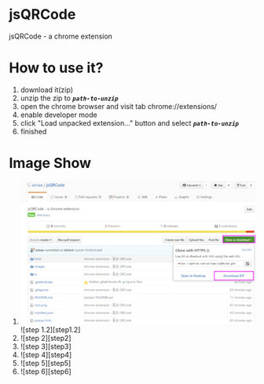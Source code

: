 # jsQRCode
jsQRCode - a chrome extension

# How to use it?
1. download it(zip) 
2. unzip the zip to ***`path-to-unzip`***
3. open the chrome browser and visit tab chrome://extensions/
4. enable developer mode
5. click "Load unpacked extension…" button and select ***`path-to-unzip`***
6. finished

# Image Show
1. ![step 1.1][step1.1] <br>
   ![step 1.2][step1.2]
2. ![step 2][step2]
3. ![step 3][step3]
4. ![step 4][step4]
5. ![step 5][step5]
6. ![step 6][step6]

[step1.1]: ./images/step1.1.png "step 1.1"


